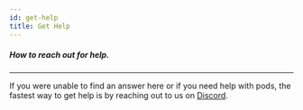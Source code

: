 ```yaml
---
id: get-help
title: Get Help
---
```


##### How to reach out for help.
---

If you were unable to find an answer here or if you need help with pods, the fastest way to get help is by reaching out to us on [Discord](https://discord.gg/yRdfXxH9kd).